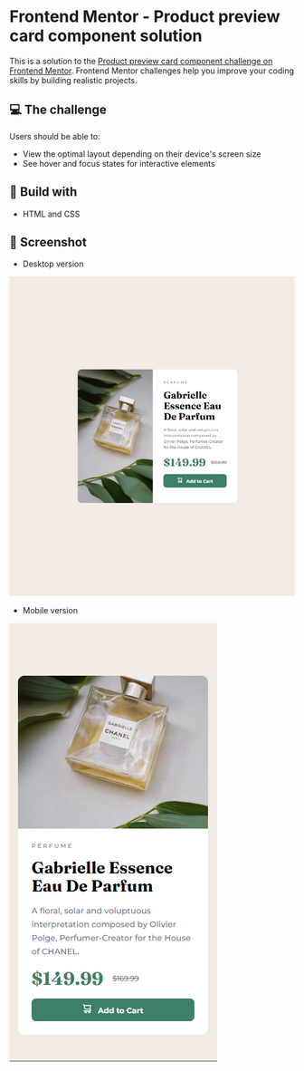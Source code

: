 # Frontend Mentor - Product preview card component solution

This is a solution to the [Product preview card component challenge on Frontend Mentor](https://www.frontendmentor.io/challenges/product-preview-card-component-GO7UmttRfa). Frontend Mentor challenges help you improve your coding skills by building realistic projects. 

## 💻 The challenge

Users should be able to:

- View the optimal layout depending on their device's screen size
- See hover and focus states for interactive elements

## 🚀 Build with

- HTML and CSS

## 📸 Screenshot
 
 - Desktop version
 
![](./images/screenshot-desktop.png)

- Mobile version

![](./images/screenshot-mobile.png)